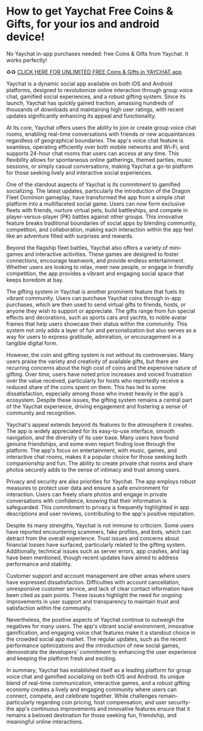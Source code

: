 # How to get Yaychat Free Coins & Gifts, for your ios and android device!

No Yaychat in-app purchases needed: free Coins & Gifts from Yaychat. It works perfectly!

♻️♻️ <a href="https://generatenow.bond/new/pages/yaychat.html">CLICK HERE FOR UNLIMITED FREE Coins & Gifts in YAYCHAT app</a>

Yaychat is a dynamic social app available on both iOS and Android platforms, designed to revolutionize online interaction through group voice chat, gamified social experiences, and a robust gifting system. Since its launch, Yaychat has quickly gained traction, amassing hundreds of thousands of downloads and maintaining high user ratings, with recent updates significantly enhancing its appeal and functionality.

At its core, Yaychat offers users the ability to join or create group voice chat rooms, enabling real-time conversations with friends or new acquaintances regardless of geographical boundaries. The app's voice chat feature is seamless, operating efficiently over both mobile networks and Wi-Fi, and supports 24-hour chat rooms that users can access at any time. This flexibility allows for spontaneous online gatherings, themed parties, music sessions, or simply casual conversations, making Yaychat a go-to platform for those seeking lively and interactive social experiences.

One of the standout aspects of Yaychat is its commitment to gamified socializing. The latest updates, particularly the introduction of the Dragon Fleet Dominion gameplay, have transformed the app from a simple chat platform into a multifaceted social game. Users can now form exclusive fleets with friends, nurture virtual pets, build battleships, and compete in player-versus-player (PK) battles against other groups. This innovative feature breaks traditional boundaries of social apps by blending community, competition, and collaboration, making each interaction within the app feel like an adventure filled with surprises and rewards.

Beyond the flagship fleet battles, Yaychat also offers a variety of mini-games and interactive activities. These games are designed to foster connections, encourage teamwork, and provide endless entertainment. Whether users are looking to relax, meet new people, or engage in friendly competition, the app provides a vibrant and engaging social space that keeps boredom at bay.

The gifting system in Yaychat is another prominent feature that fuels its vibrant community. Users can purchase Yaychat coins through in-app purchases, which are then used to send virtual gifts to friends, hosts, or anyone they wish to support or appreciate. The gifts range from fun special effects and decorations, such as sports cars and yachts, to noble avatar frames that help users showcase their status within the community. This system not only adds a layer of fun and personalization but also serves as a way for users to express gratitude, admiration, or encouragement in a tangible digital form.

However, the coin and gifting system is not without its controversies. Many users praise the variety and creativity of available gifts, but there are recurring concerns about the high cost of coins and the expensive nature of gifting. Over time, users have noted price increases and voiced frustration over the value received, particularly for hosts who reportedly receive a reduced share of the coins spent on them. This has led to some dissatisfaction, especially among those who invest heavily in the app's ecosystem. Despite these issues, the gifting system remains a central part of the Yaychat experience, driving engagement and fostering a sense of community and recognition.

Yaychat's appeal extends beyond its features to the atmosphere it creates. The app is widely appreciated for its easy-to-use interface, smooth navigation, and the diversity of its user base. Many users have found genuine friendships, and some even report finding love through the platform. The app's focus on entertainment, with music, games, and interactive chat rooms, makes it a popular choice for those seeking both companionship and fun. The ability to create private chat rooms and share photos securely adds to the sense of intimacy and trust among users.

Privacy and security are also priorities for Yaychat. The app employs robust measures to protect user data and ensure a safe environment for interaction. Users can freely share photos and engage in private conversations with confidence, knowing that their information is safeguarded. This commitment to privacy is frequently highlighted in app descriptions and user reviews, contributing to the app's positive reputation.

Despite its many strengths, Yaychat is not immune to criticism. Some users have reported encountering scammers, fake profiles, and bots, which can detract from the overall experience. Trust issues and concerns about financial losses have surfaced, particularly related to the gifting system. Additionally, technical issues such as server errors, app crashes, and lag have been mentioned, though recent updates have aimed to address performance and stability.

Customer support and account management are other areas where users have expressed dissatisfaction. Difficulties with account cancellation, unresponsive customer service, and lack of clear contact information have been cited as pain points. These issues highlight the need for ongoing improvements in user support and transparency to maintain trust and satisfaction within the community.

Nevertheless, the positive aspects of Yaychat continue to outweigh the negatives for many users. The app's vibrant social environment, innovative gamification, and engaging voice chat features make it a standout choice in the crowded social app market. The regular updates, such as the recent performance optimizations and the introduction of new social games, demonstrate the developers' commitment to enhancing the user experience and keeping the platform fresh and exciting.

In summary, Yaychat has established itself as a leading platform for group voice chat and gamified socializing on both iOS and Android. Its unique blend of real-time communication, interactive games, and a robust gifting economy creates a lively and engaging community where users can connect, compete, and celebrate together. While challenges remain-particularly regarding coin pricing, host compensation, and user security-the app's continuous improvements and innovative features ensure that it remains a beloved destination for those seeking fun, friendship, and meaningful online interactions.
